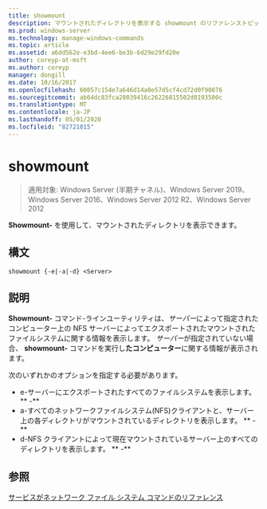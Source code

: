 ```yaml
---
title: showmount
description: マウントされたディレクトリを表示する showmount のリファレンストピックです。
ms.prod: windows-server
ms.technology: manage-windows-commands
ms.topic: article
ms.assetid: a6dd562e-e3bd-4ee6-be3b-6d29e29fd20e
author: coreyp-at-msft
ms.author: coreyp
manager: dongill
ms.date: 10/16/2017
ms.openlocfilehash: 60057c154e7a646d14a0e57d5cf4cd72d0f90876
ms.sourcegitcommit: ab64dc83fca28039416c26226815502d0193500c
ms.translationtype: MT
ms.contentlocale: ja-JP
ms.lasthandoff: 05/01/2020
ms.locfileid: "82721815"
---
```

# <a name="showmount"></a>showmount

> 適用対象: Windows Server (半期チャネル)、Windows Server 2019、Windows Server 2016、Windows Server 2012 R2、Windows Server 2012

**Showmount-** を使用して、マウントされたディレクトリを表示できます。  
  
## <a name="syntax"></a>構文  
```
showmount {-e|-a|-d} <Server>  
```

## <a name="description"></a>説明  
**Showmount-** コマンド\-ラインユーティリティは、*サーバー*によって指定されたコンピューター上の NFS サーバーによってエクスポートされたマウントされたファイルシステムに関する情報を表示します。 *サーバー*が指定されていない場合、 **showmount-** コマンドを実行し**たコンピューター**に関する情報が表示されます。  
  
次のいずれかのオプションを指定する必要があります。  
  
- e-サーバーにエクスポートされたすべてのファイルシステムを表示します。 ** \-**  
- a-すべてのネットワークファイルシステム\(NFS\)クライアントと、サーバー上の各ディレクトリがマウントされているディレクトリを表示します。 ** \-**  
- d-NFS クライアントによって現在マウントされているサーバー上のすべてのディレクトリを表示します。 ** \-**  
  
## <a name="see-also"></a>参照  
[サービスがネットワーク ファイル システム コマンドのリファレンス](services-for-network-file-system-command-reference.md)  